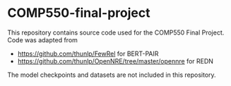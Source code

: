 # COMP550-final-project

This repository contains source code used for the COMP550 Final Project. Code was adapted from
- https://github.com/thunlp/FewRel for BERT-PAIR
- https://github.com/thunlp/OpenNRE/tree/master/opennre for REDN

The model checkpoints and datasets are not included in this repository.
